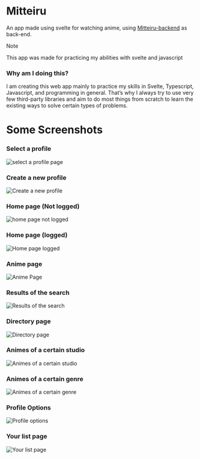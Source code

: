 # Mitteiru

An app made using svelte for watching anime, using [Mitteiru-backend](https://github.com/AnibalDams/Mitteiru-backend) as back-end.

>[!NOTE]
> This app was made for practicing my abilities with svelte and javascript

### Why am I doing this?
I am creating this web app mainly to practice my skills in Svelte, Typescript, Javascript, and programming in general. That’s why I always try to use very few third-party libraries and aim to do most things from scratch to learn the existing ways to solve certain types of problems.

# Some Screenshots

### Select a profile
![select a profile page](https://github.com/AnibalDams/Mitteiru-backend/blob/main/static/Screenshot%202024-10-03%20at%2001-22-51%20Who's%20watching.png)

### Create a new profile
![Create a new profile](https://github.com/AnibalDams/Mitteiru-backend/blob/main/static/Captura%20de%20pantalla_2024-07-08_13-42-48.png)

### Home page (Not logged)
![home page not logged](https://github.com/AnibalDams/Mitteiru-backend/blob/main/static/Captura%20de%20pantalla_2024-07-08_13-44-15.png)

### Home page (logged)
![Home page logged](https://github.com/AnibalDams/Mitteiru-backend/blob/main/static/Opera%20Captura%20de%20pantalla_2024-09-02_153445_localhost.png)

### Anime page
![Anime Page](https://github.com/AnibalDams/Mitteiru-backend/blob/main/static/Screenshot%202024-10-03%20at%2001-06-35%20Laid-Back%20Campp.png)

### Results of the search
![Results of the search](https://github.com/AnibalDams/Mitteiru-backend/blob/main/static/Captura%20de%20pantalla_2024-07-08_13-40-04.png)

### Directory page
![Directory page](https://github.com/AnibalDams/Mitteiru-backend/blob/main/static/Captura%20de%20pantalla_2024-07-08_13-40-29.png)

### Animes of a certain studio
![Animes of a certain studio](https://github.com/AnibalDams/Mitteiru-backend/blob/main/static/Captura%20de%20pantalla_2024-07-08_13-41-02.png)

### Animes of a certain genre
![Animes of a certain genre](https://github.com/AnibalDams/Mitteiru-backend/blob/main/static/Captura%20de%20pantalla_2024-07-08_13-41-33.png)

### Profile Options
![Profile options](https://github.com/AnibalDams/Mitteiru-backend/blob/main/static/Captura%20de%20pantalla_2024-07-08_13-42-09.png)

### Your list page
![Your list page](https://github.com/AnibalDams/Mitteiru-backend/blob/main/static/Screenshot%202024-10-03%20at%2001-18-51%20Your%20List.png)
